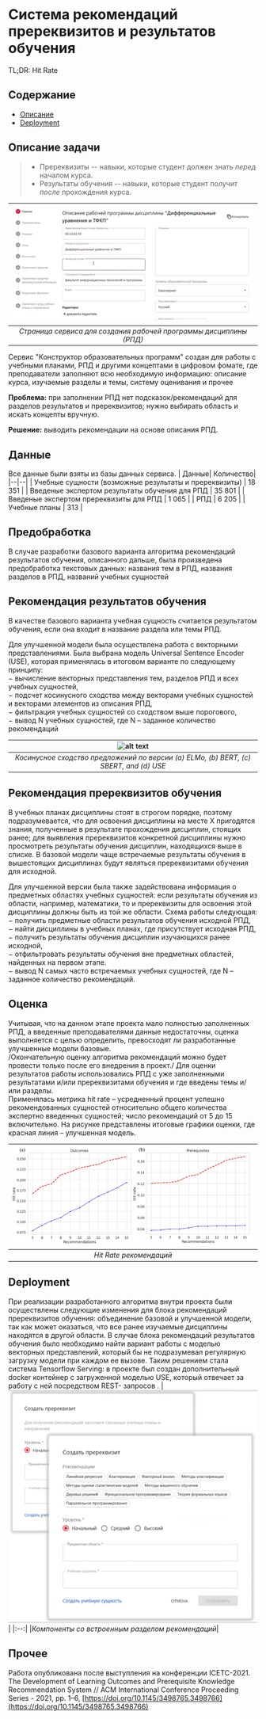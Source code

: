 

# Система рекомендаций пререквизитов и результатов обучения
TL;DR: Hit Rate 

## Содержание
* [Описание](#описаниезадачи)
* [Deployment](#deployment)

## Описание задачи
> * Пререквизиты -- навыки, которые студент должен знать *перед* началом курса.
> * Результаты обучения -- навыки, которые студент получит *после* прохождения курса.
> 

|  ![alt text](https://github.com/Mpkosh/LA_rec_sys/blob/main/imgs/ed_pr_maker.png)|
|:--:|
|*Страница сервиса для создания рабочей  программы  дисциплины (РПД)*|

Сервис "Конструктор образовательных программ" создан для работы с учебными планами, РПД и другими концептами в цифровом фомате, где преподаватели заполняют всю необходимую информацию: описание курса, изучаемые разделы и темы, систему оценивания и прочее

**Проблема:** при заполнении РПД нет подсказок/рекомендаций для разделов  результатов и пререквизитов; нужно выбирать область и искать концепты вручную.

**Решение:** выводить рекомендации на основе описания РПД.

## Данные
Все данные были взяты из базы данных сервиса.
|  Данные|  Количество|
|--|--|
| Учебные сущности (возможные результаты и пререквизиты) | 18 351 |
| Введеные экспертом результаты обучения для РПД | 35 801 |
| Введеные экспертом пререквизиты для РПД | 1 065 |
| РПД | 6 205 |
| Учебные планы | 313 |
## Предобработка
В  случае  разработки  базового  варианта  алгоритма  рекомендаций результатов обучения, описанного дальше, была произведена предобработка  текстовых  данных: названия тем в РПД, названия разделов в РПД, названий учебных сущностей

## Рекомендация результатов обучения

В качестве базового варианта учебная сущность считается результатом  обучения, если она входит в название раздела или темы РПД. 

Для улучшенной модели была осуществлена  работа с векторными представлениями. Была выбрана модель Universal Sentence Encoder (USE), которая применялась  в итоговом варианте по следующему  принципу:  
−  вычисление  векторных  представления  тем,  разделов  РПД  и  всех  учебных  сущностей,  
−  подсчет косинусного  сходства  между векторами учебных сущностей и векторами  элементов из описания РПД,  
−  фильтрация  учебных  сущностей  со сходством выше порогового,  
−  вывод N учебных сущностей, где N –  заданное количество рекомендаций

|  ![alt text](https://github.com/Mpkosh/LA_rec_sys/blob/main/imgs/matrix_USE.png)|
|:--:|
|*Косинусное сходство предложений по версии (а) ELMo, (b) BERT, (c) SBERT, and (d) USE*|

## Рекомендация пререквизитов обучения

В учебных планах дисциплины стоят в строгом порядке, поэтому подразумевается, что для освоения дисциплины на месте Х пригодятся знания, полученные в результате прохождения дисциплин, стоящих ранее; для выявления пререквизитов конкретной дисциплины  нужно просмотреть результаты обучения дисциплин, находящихся выше в  списке. В базовой модели чаще встречаемые результаты обучения в вышестоящих дисциплинах будут являться пререквизитами обучения для исходной.

Для улучшенной версии  была также задействована информация о предметных областях учебных сущностей:  если результаты обучения из области, например, математики, то и пререквизиты для  освоения  этой  дисциплины  должны  быть  из  той  же  области. Схема работы следующая:  
−  получить предметные области результатов обучения исходной РПД,  
−  найти дисциплины в учебных планах, где присутствует исходная РПД,  
−  получить  результаты обучения  дисциплин  изучающихся ранее исходной,  
−  отфильтровать результаты обучения вне предметных областей, найденных на первом  этапе.  
−  вывод N самых  часто  встречаемых  учебных сущностей, где N –  заданное количество рекомендаций.

## Оценка
Учитывая, что на данном этапе проекта  мало полностью заполненных РПД, а введенные преподавателями данные недостаточны, оценка выполняется  с  целью определить,  превосходят  ли  разработанные улучшенные  модели  базовые.  
/Окончательную оценку алгоритма рекомендаций можно будет провести только после его внедрения в проект./ 
Для  оценки  результатов  работы  использовались  РПД  с  уже  заполненными результатами и/или пререквизитами обучения  и  где  введены  темы и/или разделы.  
Применялась  метрика hit rate –  усредненный  процент  успешно  рекомендованных сущностей относительно общего количества экспертно введенных  сущностей; число рекомендаций от 5 до 15 включительно.  На рисунке  представлены итоговые графики оценки, где красная линия  –  улучшенная  модель.

|  ![alt text](https://github.com/Mpkosh/LA_rec_sys/blob/main/imgs/hit_rate.jpg)|
|:--:|
|*Hit Rate рекомендаций*|

## Deployment
При реализации разработанного алгоритма внутри проекта были  осуществлены следующие изменения  для блока рекомендаций пререквизитов обучения: объединение базовой и улучшенной модели, так как может оказаться, что все ранее изучаемые дисциплины находятся в другой области.
В случае  блока рекомендаций результатов обучения было необходимо  найти вариант работы с моделью векторных представлений, который  бы не подразумевал регулярную загрузку модели при каждом ее вызове. Таким решением стала система Tensorflow Serving:  в  проекте  был  создан  дополнительный docker контейнер  с загруженной моделью USE, который отвечает за работу с  ней  посредством REST- запросов
. 
|  ![alt text](https://github.com/Mpkosh/LA_rec_sys/blob/main/imgs/implementation.png)|
|:--:|
|*Компоненты со встроенным разделом рекомендаций*|

## Прочее
Работа опубликована после выступления на конференции ICETC-2021.
The Development of Learning Outcomes and Prerequisite Knowledge Recommendation System // ACM International Conference Proceeding Series - 2021, pp. 1–6, [https://doi.org/10.1145/3498765.3498766](https://doi.org/10.1145/3498765.3498766)

